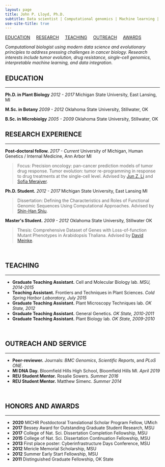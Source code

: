 ```yaml
---
layout: page
title: John P. Lloyd, Ph.D.
subtitle: Data scientist | Computational genomics | Machine learning | Predictive modeling | Stats | R | Python
use-site-title: true
---
```


[EDUCATION](#education) &nbsp; &nbsp; [RESEARCH](#research-experience) &nbsp; &nbsp; [TEACHING](#teaching) &nbsp; &nbsp; [OUTREACH](#outreach-and-service) &nbsp; &nbsp; [AWARDS](#honors-and-awards) 


*Computational biologist using modern data science and evolutionary principles to address pressing challenges in cancer biology. Research interests include tumor evolution, drug resistance, single-cell genomics, interpretable machine learning, and data integration.*

## EDUCATION
---------
**Ph.D. in Plant Biology** *2012 - 2017* Michigan State University, East Lansing, MI

**M.Sc. in Botany** *2009 - 2012* Oklahoma State University, Stillwater, OK

**B.Sc. in Microbiolgy** *2005 - 2009* Oklahoma State University, Stillwater, OK

## RESEARCH EXPERIENCE
---------
**Post-doctoral fellow.** *2017 - Current*  University of Michigan, Human Genetics / Internal Medicine, Ann Arbor MI
> Focus: Precision oncology: pan-cancer prediction models of tumor drug response. Tumor evolution: tumor re-programming in response to drug treatments at the single-cell level. Advised by [Jun Z. Li](https://www.junzli.com/) and [Sofia Merajver](https://merajver.lab.medicine.umich.edu/).

**Ph.D. Student.** *2012 - 2017*  Michigan State University, East Lansing MI
> Dissertation: Defining the Characteristics and Roles of Functional Genomic Sequences Using Computational Approaches. Advised by [Shin-Han Shiu](http://shiulab.plantbiology.msu.edu/index.php?title=Shin-Han_Shiu).

**Master's Student.** *2009 - 2012*  Oklahoma State University, Stillwater OK
> Thesis: Comprehensive Dataset of Genes with Loss-of-function Mutant Phenotypes in Arabidopsis Thaliana. Advised by [David Meinke](https://plantbio.okstate.edu/faculty/current-grants/135-bios/394-dr-david-meinke).

&nbsp;

## TEACHING
---------
* **Graduate Teaching Assistant.** Cell and Molecular Biology lab. *MSU, 2014-2015*
* **Teaching Assistant.** Frontiers and Techniques in Plant Sciences. *Cold Spring Harbor Laboratory, July 2015*
* **Graduate Teaching Assistant.**  Plant Microscopy Techniques lab. *OK State, 2012*
* **Graduate Teaching Assistant.**  General Genetics. *OK State, 2010-2011*
* **Graduate Teaching Assistant.**  Plant Biology lab. *OK State, 2009-2010*

&nbsp;

## OUTREACH AND SERVICE
---------
* **Peer-reviewer.** Journals: *BMC Genomics*, *Scientific Reports*, and *PLoS ONE*.
* **MI DNA Day.** Bloomfield Hills High School, Bloomfield Hills MI. *April 2019*
* **REU Student Mentor.** Rosalie Sowers. *Summer 2016*
* **REU Student Mentor.** Matthew Simenc. *Summer 2014*

&nbsp;

## HONORS AND AWARDS
---------
* **2020**  MICHR Postdoctoral Translational Scholar Program Fellow, UMich
* **2017**  Bessey Award for Outstanding Graduate Student Research, MSU
* **2017**  College of Nat. Sci. Dissertation Completion Fellowship, MSU
* **2015**  College of Nat. Sci. Dissertation Continuation Fellowship, MSU
* **2013**  First place poster: Cyberinfrastructure Days Conference, MSU
* **2012**  Mericle Memorial Scholarship, MSU
* **2012**  Summer Early Start Fellowship, MSU
* **2011**  Distinguished Graduate Fellowship, OK State
